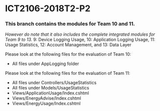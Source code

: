 # ICT2106-2018T2-P2
### This branch contains the modules for Team 10 and 11.
*However do note that it also includes the complete integrated modules for Team 9 to 13.*
9: Device Logging Usage, 10: Application Logging Usage, 11: Usage Statistics, 12: Account Management, and 13: Data Layer

Please look at the following files for the evaluation of Team 10:
- All files under AppLogging folder

Please look at the following files for the evaluation of Team 11:
- All files under Controllers/UsageStatistics
- All files under Models/UsageStatistics
- Views/ApplicationUsage/Index.cshtml
- Views/EnergyAdvise/Index.cshtml
- Views/EnergyUsage/Index.cshtml
